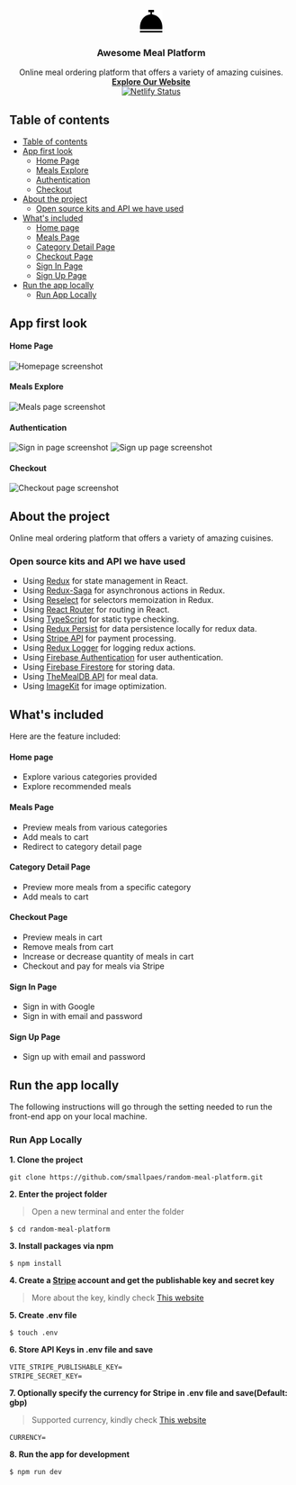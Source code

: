 <p align="center">
  <a href="https://random-meal-platform.netlify.app" target="_blank" rel="nofollow">
    <img src="./src/assets/logo.svg" alt="App Logo" width="40px" height="40px" style="fill" />
  </a>
</p>
<h3 align="center">Awesome Meal Platform</h3>

<p align="center">
  Online meal ordering platform that offers a variety of amazing cuisines.
  <br>
  <a href="https://random-meal-platform.netlify.app"><strong>Explore Our Website</strong></a>
  <br>
  <a href="https://app.netlify.com/sites/random-meal-platform/deploys" rel="Netlify deploy page link"><img src="https://api.netlify.com/api/v1/badges/10a4942d-2f44-43d0-b1e6-eee712537211/deploy-status" alt="Netlify Status"></a>
</p>

## Table of contents

- [Table of contents](#table-of-contents)
- [App first look](#app-first-look)
  - [Home Page](#home-page)
  - [Meals Explore](#meals-explore)
  - [Authentication](#authentication)
  - [Checkout](#checkout)
- [About the project](#about-the-project)
  - [Open source kits and API we have used](#open-source-kits-and-api-we-have-used)
- [What's included](#whats-included)
  - [Home page](#home-page-1)
  - [Meals Page](#meals-page)
  - [Category Detail Page](#category-detail-page)
  - [Checkout Page](#checkout-page)
  - [Sign In Page](#sign-in-page)
  - [Sign Up Page](#sign-up-page)
- [Run the app locally](#run-the-app-locally)
  - [Run App Locally](#run-app-locally)

## App first look

#### Home Page

<div style="width:100%">
  <img src="https://ik.imagekit.io/mikank/RandomMeal/Github/homepage.png?updatedAt=1685295219347" alt="Homepage screenshot">
</div>

#### Meals Explore

<div style="width:100%">
  <img src="https://ik.imagekit.io/mikank/RandomMeal/Github/meals-explore.png?updatedAt=1685295218601" alt="Meals page screenshot">
</div>

#### Authentication

<div style="width:100%">
  <img src="https://ik.imagekit.io/mikank/RandomMeal/Github/sign-in.png?updatedAt=1685295202868" alt="Sign in page screenshot">
  <img src="https://ik.imagekit.io/mikank/RandomMeal/Github/sign-up.png?updatedAt=1685295202830" alt="Sign up page screenshot">
</div>

#### Checkout

<div style="width:100%">
  <img src="https://ik.imagekit.io/mikank/RandomMeal/Github/checkout.png?updatedAt=1685295205147" alt="Checkout page screenshot">
</div>

## About the project

Online meal ordering platform that offers a variety of amazing cuisines.

### Open source kits and API we have used

- Using [Redux](https://redux.js.org/) for state management in React.
- Using [Redux-Saga](https://redux-saga.js.org/) for asynchronous actions in Redux.
- Using [Reselect](https://github.com/reduxjs/reselect) for selectors memoization in Redux.
- Using [React Router](https://reacttraining.com/react-router/) for routing in React.
- Using [TypeScript](https://www.typescriptlang.org/) for static type checking.
- Using [Redux Persist](https://www.npmjs.com/package/redux-persist) for data persistence locally for redux data.
- Using [Stripe API](https://stripe.com/docs/api) for payment processing.
- Using [Redux Logger](https://www.npmjs.com/package/redux-logger) for logging redux actions.
- Using [Firebase Authentication](https://firebase.google.com/docs/auth) for user authentication.
- Using [Firebase Firestore](https://firebase.google.com/docs/firestore) for storing data.
- Using [TheMealDB API](https://www.themealdb.com/api.php) for meal data.
- Using [ImageKit](https://imagekit.io/) for image optimization.

## What's included

Here are the feature included:

#### Home page

- Explore various categories provided
- Explore recommended meals

#### Meals Page

- Preview meals from various categories
- Add meals to cart
- Redirect to category detail page

#### Category Detail Page

- Preview more meals from a specific category
- Add meals to cart

#### Checkout Page

- Preview meals in cart
- Remove meals from cart
- Increase or decrease quantity of meals in cart
- Checkout and pay for meals via Stripe

#### Sign In Page

- Sign in with Google
- Sign in with email and password

#### Sign Up Page

- Sign up with email and password

## Run the app locally

The following instructions will go through the setting needed to run the front-end app on your local machine.

### Run App Locally

**1. Clone the project**

```
git clone https://github.com/smallpaes/random-meal-platform.git
```

**2. Enter the project folder**

> Open a new terminal and enter the folder

```
$ cd random-meal-platform
```

**3. Install packages via npm**

```
$ npm install
```

**4. Create a [Stripe](https://dashboard.stripe.com/register) account and get the publishable key and secret key**

> More about the key, kindly check [This website](https://stripe.com/docs/keys?locale=en-GB#obtain-api-keys)

**5. Create .env file**

```
$ touch .env
```

**6. Store API Keys in .env file and save**

```
VITE_STRIPE_PUBLISHABLE_KEY=
STRIPE_SECRET_KEY=
```

**7. Optionally specify the currency for Stripe in .env file and save(Default: gbp)**

> Supported currency, kindly check [This website](https://stripe.com/docs/currencies)

```
CURRENCY=
```

**8. Run the app for development**

```
$ npm run dev
```
